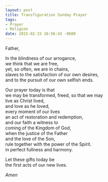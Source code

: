 ```yaml
---
layout: post
title: Transfiguration Sunday Prayer
tags:
- Prayer
- Religion
date: 2015-02-15 16:56:43 -0600
---
```


Father,

In the blindness of our arrogance,  
we think that we are free,  
yet, so often, we are in chains,  
slaves to the satisfaction of our own desires,  
and to the pursuit of our own selfish ends.  

Our prayer today is that  
we may be transformed,
freed, so that we may  
live as Christ lived,  
and love as he loved,  
every moment of our lives  
an act of restoration and redemption,  
and our faith a witness to  
coming of the Kingdom of God,  
when the justice of the Father  
and the love of the Son,  
rule together with the power of the Spirit.  
in perfect fullness and harmony.

Let these gifts today be  
the first acts of our new lives.  

*Amen*
